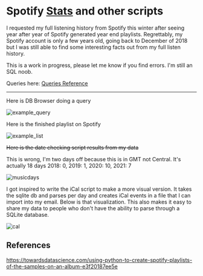 # Spotify [Stats](stats.md) and other scripts

I requested my full listening history from Spotify this winter after seeing year after year of Spotify generated year end playlists. Regrettably, my Spotify account is only a few years old, going back to December of 2018 but I was still able to find some interesting facts out from my full listen history.

This is a work in progress, please let me know if you find errors. I'm still an SQL noob.

Queries here: [Queries Reference](queries.md)


-----

Here is DB Browser doing a query

![example_query](https://user-images.githubusercontent.com/7111119/147627345-2bd1182c-a8d7-46f1-aff8-73dadd607147.PNG)


Here is the finished playlist on Spotify

![example_list](https://user-images.githubusercontent.com/7111119/147627346-55c00d5f-45d1-4e2a-aad4-0de69eb21c33.PNG)


~~Here is the date checking script results from my data~~

This is wrong, I'm two days off because this is in GMT not Central. It's actually 18 days 2018: 0, 2019: 1, 2020: 10, 2021: 7

![musicdays](https://user-images.githubusercontent.com/7111119/147707909-3eabb0a1-4464-4f4e-9aca-e3b8ccce1bcb.PNG)


I got inspired to write the iCal script to make a more visual version. It takes the sqlite db and parses per day and creates iCal events in a file that I can import into my email. Below is that visualization. This also makes it easy to share my data to people who don't have the ability to parse through a SQLite database.


![cal](https://user-images.githubusercontent.com/7111119/147715040-d7d56606-7c42-4b9d-a294-aee5454fc511.PNG)




## References
https://towardsdatascience.com/using-python-to-create-spotify-playlists-of-the-samples-on-an-album-e3f20187ee5e
